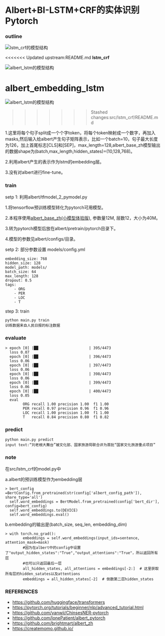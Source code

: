 # Albert+BI-LSTM+CRF的实体识别 Pytorch
### outline
![lstm_crf的模型结构](https://raw.githubusercontent.com/jiangnanboy/albert_lstm_crf_ner/master/pics/lstm_crf_layers.png)

<<<<<<< Updated upstream:README.md
**lstm_crf**

![albert_lstm的模型结构](https://raw.githubusercontent.com/jiangnanboy/albert_lstm_crf_ner/master/pics/albert_lstm.png)

**albert_embedding_lstm**
=======
![albert_lstm的模型结构](https://raw.githubusercontent.com/jiangnanboy/albert_lstm_crf_ner/master/pics/albert_lstm.png)
>>>>>>> Stashed changes:src/lstm_crf/README.md

1.这里将每个句子split成一个个字token，将每个token映射成一个数字，再加入masks,然后输入给albert产生句子矩阵表示，比如一个batch=10，句子最大长度为126，加上首尾标志[CLS]和[SEP]，max_length=128,albert_base_zh模型输出的数据shape为(batch,max_length,hidden_states)=(10,128,768)。

2.利用albert产生的表示作为lstm的embedding层。

3.没有对albert进行fine-tune。

### train
setp 1: 利用albert/tfmodel_2_pymodel.py

1.将tensorflow预训练模型转化为pytorch可用模型。

2.本程序使用[albert_base_zh(小模型体验版)](https://storage.googleapis.com/albert_zh/albert_base_zh.zip), 参数量12M, 层数12，大小为40M。

3.转为pytorch模型后放在albert/pretrain/pytorch目录下。

4.模型的参数见albert/configs/目录。

setp 2: 部分参数设置 models/config.yml

    embedding_size: 768
	hidden_size: 128
	model_path: models/
	batch_size: 64
	max_length: 128
	dropout: 0.5
	tags:
  		- ORG
  		- PER
  		- LOC
  		- T

step 3: train

    python main.py train
	训练数据来自人民日报的标注数据

### evaluate

    > epoch [0] |██                       | 395/4473
	  loss 0.07
      epoch [0] |██                       | 396/4473
	  loss 0.06
      epoch [0] |██                       | 397/4473
	  loss 0.06
      epoch [0] |██                       | 398/4473
	  loss 0.06
      epoch [0] |██                       | 399/4473
	  loss 0.06
      epoch [0] |██                       | 400/4473
	  loss 0.05
	  eval
	        ORG	recall 1.00	precision 1.00	f1 1.00
	        PER	recall 0.97	precision 0.96	f1 0.96
	        LOC	recall 1.00	precision 1.00	f1 1.00
	        T	recall 0.84	precision 0.80	f1 0.82
	
### predict

    python main.py predict
    input text:“刘老根大舞台”被文化部、国家旅游局联合评为首批“国家文化旅游重点项目”

### note
在src/lstm_crf的model.py中

a.albert的预训练模型作为embedding层

	> bert_config =BertConfig.from_pretrained(str(config['albert_config_path']), share_type='all')
	  self.word_embeddings = BertModel.from_pretrained(config['bert_dir'], config=bert_config)
	  self.word_embeddings.to(DEVICE)
	  self.word_embeddings.eval()

b.embedding的输出是(batch_size, seq_len, embedding_dim)

	> with torch.no_grad():
	        embeddings = self.word_embeddings(input_ids=sentence, attention_mask=mask)
	        #因为在albert中的config中设置了"output_hidden_states":"True","output_attentions":"True"，所以返回所有层
	        #也可以只返回最后一层
	        all_hidden_states, all_attentions = embeddings[-2:]  # 这里获取所有层的hidden_satates以及attentions
	        embeddings = all_hidden_states[-2]  # 倒数第二层hidden_states

### REFERENCES
-  https://github.com/huggingface/transformers
-  https://pytorch.org/tutorials/beginner/nlp/advanced_tutorial.html
-  https://github.com/yanwii/ChinsesNER-pytorch
-  https://github.com/lonePatient/albert_pytorch
-  https://github.com/brightmart/albert_zh
-  https://createmomo.github.io/

